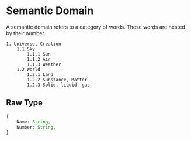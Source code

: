 # Semantic Domain

A semantic domain refers to a category of words.
These words are nested by their number.

```
1. Universe, Creation
    1.1 Sky
        1.1.1 Sun
        1.1.2 Air
        1.1.3 Weather
    1.2 World
        1.2.1 Land
        1.2.2 Substance, Matter
        1.2.3 Solid, liquid, gas
```

## Raw Type

```typescript
{
    Name: String,
    Number: String,
}
```
